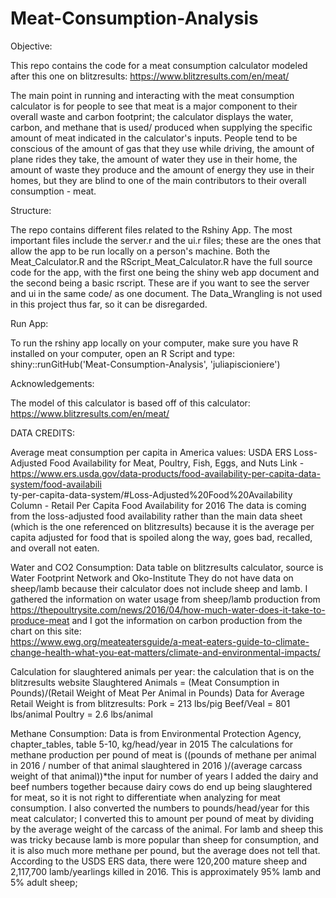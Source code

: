 # Meat-Consumption-Analysis
Objective:

This repo contains the code for a meat consumption calculator modeled after this one on blitzresults:
https://www.blitzresults.com/en/meat/

The main point in running and interacting with the meat consumption calculator is for people to see that meat is a major component to their overall waste and carbon footprint; the calculator displays the water, carbon, and methane that is used/ produced when supplying the specific amount of meat indicated in the calculator's inputs. People tend to be conscious of the amount of gas that they use while driving, the amount of plane rides they take, the amount of water they use in their home, the amount of waste they produce and the amount of energy they use in their homes, but they are blind to one of the main contributors to their overall consumption - meat.

Structure:

The repo contains different files related to the Rshiny App. The most important files include the server.r and the ui.r files; these are the ones that allow the app to be run locally on a person's machine. Both the Meat_Calculator.R and the RScript_Meat_Calculator.R have the full source code for the app, with the first one being the shiny web app document and the second being a basic rscript. These are if you want to see the server and ui in the same code/ as one document. The Data_Wrangling is not used in this project thus far, so it can be disregarded. 

Run App:

To run the rshiny app locally on your computer, make sure you have R installed on your computer, open an R Script and type: shiny::runGitHub('Meat-Consumption-Analysis', 'juliapiscioniere')

Acknowledgements:

The model of this calculator is based off of this calculator: https://www.blitzresults.com/en/meat/

DATA CREDITS:

Average meat consumption per capita in America values: USDA ERS Loss-Adjusted Food Availability for Meat, Poultry, Fish, Eggs, and Nuts
  Link - https://www.ers.usda.gov/data-products/food-availability-per-capita-data-system/food-availabili              
  ty-per-capita-data-system/#Loss-Adjusted%20Food%20Availability
  Column - Retail Per Capita Food Availability for 2016
  The data is coming from the loss-adjusted food availability rather than the main data sheet (which is the one referenced on blitzresults) because 
  it is the average per capita adjusted for food that is spoiled along the way, goes bad, recalled, and overall not eaten.
  
Water and CO2 Consumption: Data table on blitzresults calculator, source is Water Footprint Network and Oko-Institute 
  They do not have data on sheep/lamb because their calculator does not include sheep and lamb. I gathered the information on water usage from          sheep/lamb production from https://thepoultrysite.com/news/2016/04/how-much-water-does-it-take-to-produce-meat and I got the information on carbon    production from the chart on this site:           
  https://www.ewg.org/meateatersguide/a-meat-eaters-guide-to-climate-change-health-what-you-eat-matters/climate-and-environmental-impacts/

Calculation for slaughtered animals per year: the calculation that is on the blitzresults website
    Slaughtered Animals = (Meat Consumption in Pounds)/(Retail Weight of Meat Per Animal in Pounds)
    Data for Average Retail Weight is from blitzresults: 
              Pork = 213 lbs/pig
              Beef/Veal = 801 lbs/animal
              Poultry = 2.6 lbs/animal
              
Methane Consumption: Data is from Environmental Protection Agency, chapter_tables, table 5-10, kg/head/year in 2015
    The calculations for methane production per pound of meat is ((pounds of methane per animal in 2016 / number of that animal slaughtered in 2016 )/(average carcass weight of that animal))*the input for number of years
    I added the dairy and beef numbers together because dairy cows do end up being slaughtered for meat, so it is not right to differentiate when         analyzing for meat consumption. I also converted the numbers to pounds/head/year for this meat calculator; I converted this to amount per pound of meat by dividing by the average weight of the carcass of the animal. For lamb and sheep this was tricky because lamb is more popular than sheep for consumption, and it is also much more methane per pound, but the average does not tell that. According to the USDS ERS data, there were 120,200 mature sheep and 2,117,700 lamb/yearlings killed in 2016. This is approximately 95% lamb and 5% adult sheep; 
    
  
  


